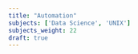 ```yaml
---
title: "Automation"
subjects: ['Data Science', 'UNIX']
subjects_weight: 22
draft: true
---
```


<!--
	https://community.atlassian.com/t5/Marketplace-Apps-articles/The-7-hacks-of-highly-successful-automation/ba-p/871490
-->